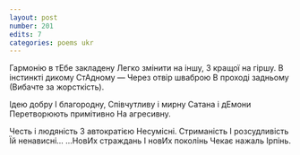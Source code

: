 ```yaml
---
layout: post
number: 201
edits: 7
categories: poems ukr
---
```


Гармонію в тЕбе закладену
Легко змінити на іншу,
З кращої на гіршу.
В інстинкті дикому 
СтАдному —
Через отвір шваброю 
В проході задньому 
(Вибачте за жорсткість).

Ідею добру 
І благородну,
Співчутливу і мирну 
Сатана і дЕмони
Перетворюють примітивно
На агресивну.

Честь і людяність 
З автократією 
Несумісні.
Стриманість
І розсудливість
Їй ненависні…
…НовИх страждань
І новИх поколінь
Чекає нажаль Ірпінь.
